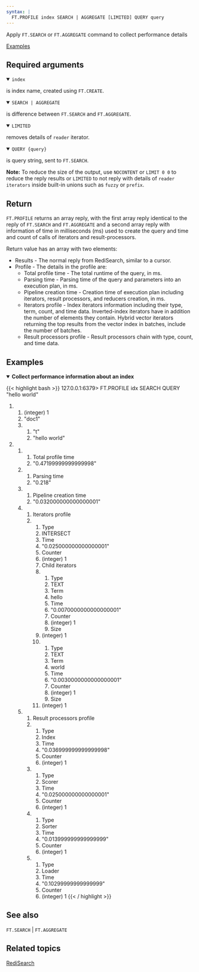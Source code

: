 ```yaml
---
syntax: |
  FT.PROFILE index SEARCH | AGGREGATE [LIMITED] QUERY query
---
```


Apply `FT.SEARCH` or `FT.AGGREGATE` command to collect performance details

[Examples](#examples)

## Required arguments

<details open>
<summary><code>index</code></summary>

is index name, created using `FT.CREATE`.
</details>

<details open>
<summary><code>SEARCH | AGGREGATE</code></summary>

is difference between `FT.SEARCH` and `FT.AGGREGATE`.
</details>

<details open>
<summary><code>LIMITED</code></summary>

removes details of `reader` iterator.
</details>

<details open>
<summary><code>QUERY {query}</code></summary>

is query string, sent to `FT.SEARCH`.
</details>

<note><b>Note:</b> To reduce the size of the output, use `NOCONTENT` or `LIMIT 0 0` to reduce the reply results or `LIMITED` to not reply with details of `reader iterators` inside built-in unions such as `fuzzy` or `prefix`.</note>

## Return

`FT.PROFILE` returns an array reply, with the first array reply identical to the reply of `FT.SEARCH` and `FT.AGGREGATE` and a second array reply with information of time in milliseconds (ms) used to create the query and time and count of calls of iterators and result-processors.

Return value has an array with two elements:

- Results - The normal reply from RediSearch, similar to a cursor.
- Profile - The details in the profile are:
  - Total profile time - The total runtime of the query, in ms.
  - Parsing time - Parsing time of the query and parameters into an execution plan, in ms.
  - Pipeline creation time - Creation time of execution plan including iterators,
  result processors, and reducers creation, in ms.
  - Iterators profile - Index iterators information including their type, term, count, and time data.
  Inverted-index iterators have in addition the number of elements they contain. Hybrid vector iterators returning the top results from the vector index in batches, include the number of batches.
  - Result processors profile - Result processors chain with type, count, and time data.

## Examples

<details open>
<summary><b>Collect performance information about an index</b></summary>

{{< highlight bash >}}
127.0.0.1:6379> FT.PROFILE idx SEARCH QUERY "hello world"
1) 1) (integer) 1
   2) "doc1"
   3) 1) "t"
      2) "hello world"
2) 1) 1) Total profile time
      2) "0.47199999999999998"
   2) 1) Parsing time
      2) "0.218"
   3) 1) Pipeline creation time
      2) "0.032000000000000001"
   4) 1) Iterators profile
      2) 1) Type
         2) INTERSECT
         3) Time
         4) "0.025000000000000001"
         5) Counter
         6) (integer) 1
         7) Child iterators
         8)  1) Type
             2) TEXT
             3) Term
             4) hello
             5) Time
             6) "0.0070000000000000001"
             7) Counter
             8) (integer) 1
             9) Size
            10) (integer) 1
         9)  1) Type
             2) TEXT
             3) Term
             4) world
             5) Time
             6) "0.0030000000000000001"
             7) Counter
             8) (integer) 1
             9) Size
            10) (integer) 1
   5) 1) Result processors profile
      2) 1) Type
         2) Index
         3) Time
         4) "0.036999999999999998"
         5) Counter
         6) (integer) 1
      3) 1) Type
         2) Scorer
         3) Time
         4) "0.025000000000000001"
         5) Counter
         6) (integer) 1
      4) 1) Type
         2) Sorter
         3) Time
         4) "0.013999999999999999"
         5) Counter
         6) (integer) 1
      5) 1) Type
         2) Loader
         3) Time
         4) "0.10299999999999999"
         5) Counter
         6) (integer) 1
{{< / highlight >}}
</details>

## See also

`FT.SEARCH` | `FT.AGGREGATE` 

## Related topics

[RediSearch](/docs/stack/search)

